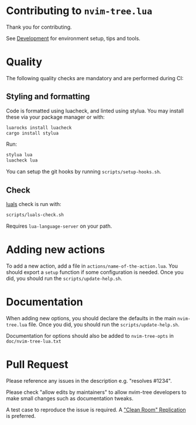 # Contributing to `nvim-tree.lua`

Thank you for contributing.

See [Development](https://github.com/nvim-tree/nvim-tree.lua/wiki/Development) for environment setup, tips and tools.

# Quality

The following quality checks are mandatory and are performed during CI:

## Styling and formatting

Code is formatted using luacheck, and linted using stylua.
You may install these via your package manager or with:

```bash
luarocks install luacheck
cargo install stylua
```

Run:
```sh
stylua lua
luacheck lua
```

You can setup the git hooks by running `scripts/setup-hooks.sh`.

## Check

[luals](https://luals.github.io) check is run with:

```sh
scripts/luals-check.sh
```

Requires `lua-language-server` on your path.

# Adding new actions

To add a new action, add a file in `actions/name-of-the-action.lua`. You should export a `setup` function if some configuration is needed.
Once you did, you should run the `scripts/update-help.sh`.

# Documentation

When adding new options, you should declare the defaults in the main `nvim-tree.lua` file.
Once you did, you should run the `scripts/update-help.sh`.

Documentation for options should also be added to `nvim-tree-opts` in `doc/nvim-tree-lua.txt`

# Pull Request

Please reference any issues in the description e.g. "resolves #1234".

Please check "allow edits by maintainers" to allow nvim-tree developers to make small changes such as documentation tweaks.

A test case to reproduce the issue is required. A ["Clean Room" Replication](https://github.com/nvim-tree/nvim-tree.lua/wiki/Troubleshooting#clean-room-replication) is preferred.

